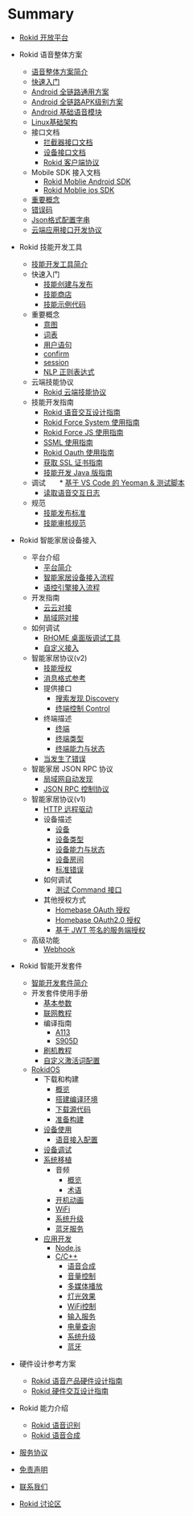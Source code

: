 # Summary

* [Rokid 开放平台](README.md)
* Rokid 语音整体方案
    * [语音整体方案简介](5-enableVoice/rokid-vsvy-sdk-docs/introduction.md)
    * [快速入门](5-enableVoice/rokid-vsvy-sdk-docs/rookie-guide/rookie-guide.md) 
    * [Android 全链路通用方案](5-enableVoice/rokid-vsvy-sdk-docs/fullLink/fulllink.md)
    * [Android 全链路APK级别方案](5-enableVoice/rokid-vsvy-sdk-docs/RokidAiSdk/RokidAiSdk.md)
    * [Android 基础语音模块](5-enableVoice/rokid-vsvy-sdk-docs/speechTTS/speechtts.md)
    * [Linux基础架构](5-enableVoice/rokid-vsvy-sdk-docs/linuxsdk/linuxsdk.md)
    * 接口文档
        * [拦截器接口文档](3-ApiReference/rokid-interceptor.md)
        * [设备接口文档](3-ApiReference/open-device-manager.md)
        * [Rokid 客户端协议](3-ApiReference/rokid-client-sdk-doc.md)
    * Mobile SDK 接入文档
        * [Rokid Moblie Android SDK](https://rokid.github.io/mobile-sdk-android-docs/)
        * [Rokid Moblie ios SDK](https://rokid.github.io/mobile-sdk-ios-docs/)
    * [重要概念](5-enableVoice/rokid-vsvy-sdk-docs/important-concept.md)
    * [错误码](5-enableVoice/rokid-vsvy-sdk-docs/common/err_code.md)
    * [Json格式配置字串](5-enableVoice/rokid-vsvy-sdk-docs/common/api_json.md) 
    * [云端应用接口开发协议](3-ApiReference/openvoice-api.md)
* Rokid 技能开发工具
    * [技能开发工具简介](2-RokidDocument/1-SkillsKit/platform-introduction.md)
    * 快速入门
        * [技能创建与发布](2-RokidDocument/1-SkillsKit/getting-started/creat-and-publish.md)
        * [技能商店](2-RokidDocument/1-SkillsKit/getting-started/skill-store.md)
        * [技能示例代码](2-RokidDocument/1-SkillsKit/skill-sample.md)
    * 重要概念
        * [意图](2-RokidDocument/1-SkillsKit/important-concept/intend.md)
        * [词表](2-RokidDocument/1-SkillsKit/important-concept/word-list.md)
        * [用户语句](2-RokidDocument/1-SkillsKit/important-concept/usersays.md)
        * [confirm](2-RokidDocument/1-SkillsKit/important-concept/confirm.md)
        * [session](2-RokidDocument/1-SkillsKit/important-concept/session.md)
        * [NLP 正则表达式](2-RokidDocument/1-SkillsKit/important-concept/regular-expression.md)
    * 云端技能协议
        * [Rokid 云端技能协议](2-RokidDocument/1-SkillsKit/important-concept/cloud-app-development-protocol_cn.md)
    * 技能开发指南
        * [Rokid 语音交互设计指南](2-RokidDocument/1-SkillsKit/rokid-voice-interaction-guidelines.md)
        * [Rokid Force System 使用指南](2-RokidDocument/1-SkillsKit/rokid-force-system-tutorial.md)
        * [Rokid Force JS 使用指南](2-RokidDocument/1-SkillsKit/rokid-force-js-tutorial.md)
        * [SSML 使用指南](2-RokidDocument/1-SkillsKit/ssml-document.md)
        * [Rokid Oauth 使用指南](2-RokidDocument/1-SkillsKit/rokid-oauth.md)
        * [获取 SSL 证书指南](2-RokidDocument/1-SkillsKit/get-SSL-certificate-tutorial.md)
        * [技能开发 Java 版指南](https://github.com/Rokid/rokid-skill-sample/tree/master/rokid-skill-sample-java)
    * 调试
        * [基于 VS Code 的 Yeoman & 测试脚本](https://github.com/Rokid/generator-rokid/blob/master/generators/rfs)
        * [读取语音交互日志](2-RokidDocument/1-SkillsKit/test-skill-through-device-log.md)
    * 规范
        * [技能发布标准](4-TermsAndAgreements/rokid-skill-release-standard.md)
        * [技能审核规范](4-TermsAndAgreements/rokid-skill-examine-and-verify-standard.md)

* Rokid 智能家居设备接入
  * 平台介绍
    * [平台简介](rokid-homebase-docs/README.md)
    * [智能家居设备接入流程](rokid-homebase-docs/intro/flow.md)
    * [语控引擎接入流程](rokid-homebase-docs/intro/sdk.md)
  * 开发指南
    * [云云对接](rokid-homebase-docs/connect/cloud-to-cloud.md)
    * [局域网对接](rokid-homebase-docs/connect/via-lan.md)
  * 如何调试
    * [RHOME 桌面版调试工具](rokid-homebase-docs/tools/rhome-desktop.md)
    * [自定义接入](rokid-homebase-docs/tools/developer-driver.md)
  * 智能家居协议(v2)
    * [技能授权](rokid-homebase-docs/connect/rfc6749.md)
    * [消息格式参考](rokid-homebase-docs/v2/message-reference.md)
    * 提供接口
        * [搜索发现 Discovery](rokid-homebase-docs/v2/discovery.md)
        * [终端控制 Control](rokid-homebase-docs/v2/control.md)
    * 终端描述
      * [终端](rokid-homebase-docs/v2/endpoint.md)
      * [终端类型](rokid-homebase-docs/v2/endpoint-type.md)
      * [终端能力与状态](rokid-homebase-docs/v2/rokid-interface.md)
    * [当发生了错误](rokid-homebase-docs/v2/error-response.md)
  * 智能家居 JSON RPC 协议
    * [局域网自动发现](rokid-homebase-docs/connect/ssdp-auto-discovery.md)
    * [JSON RPC 控制协议](rokid-homebase-docs/connect/json-rpc-over-tcp.md)
  * 智能家居协议(v1)
    * [HTTP 远程驱动](rokid-homebase-docs/connect/http-remote-driver.md)
    * 设备描述
      * [设备](rokid-homebase-docs/v1/device/device.md)
      * [设备类型](rokid-homebase-docs/v1/device/type.md)
      * [设备能力与状态](rokid-homebase-docs/v1/device/actions-and-state.md)
      * [设备房间](rokid-homebase-docs/v1/device/room-name.md)
      * [标准错误](rokid-homebase-docs/v1/errors.md)
    * 如何调试
      * [测试 Command 接口](rokid-homebase-docs/tools/oauth-test.md)
    * 其他授权方式
        * [Homebase OAuth 授权](rokid-homebase-docs/v1/oauth.md)
        * [Homebase OAuth2.0 授权](rokid-homebase-docs/v1/OAuth2.0.md)
        * [基于 JWT 签名的服务端授权](rokid-homebase-docs/connect/rfc7519.md)
  * 高级功能
    * [Webhook](rokid-homebase-docs/webhook/index.md)

* Rokid 智能开发套件
    * [智能开发套件简介](rokidos-linux-docs/README.md)
    * 开发套件使用手册
        * [基本参数](rokidos-linux-docs/reference/dev_board/board_list.md)
        * [联网教程](rokidos-linux-docs/source/system_setting/connect_to_internet.md)
        * 编译指南
            * [A113](rokidos-linux-docs/reference/dev_board/amlogic/usermanual_a113.md)
            * [S905D](rokidos-linux-docs/reference/dev_board/amlogic/usermanual_s905d.md)
        * [刷机教程](rokidos-linux-docs/source/downloading_building/burn_image.md)
        * [自定义激活词配置](rokidos-linux-docs/source/system_setting/custom_activation.md)
    * [RokidOS](rokidos-linux-docs/source/getting_started/overview.md)
        * 下载和构建
            * [概览](rokidos-linux-docs/source/downloading_building/requirements.md)
            * [搭建编译环境](rokidos-linux-docs/source/downloading_building/build_env.md)
            * [下载源代码](rokidos-linux-docs/source/downloading_building/downloading_codes.md)
            * [准备构建](rokidos-linux-docs/source/downloading_building/building.md)
        * [设备使用](rokidos-linux-docs/source/system_setting/overview.md)
            * [语音接入配置](rokidos-linux-docs/source/system_setting/openvoice_access_config.md)
        * [设备调试](rokidos-linux-docs/source/develop_debugging/debugging.md)
        * [系统移植](rokidos-linux-docs/porting/overview.md)
            * 音频
                * [概览](rokidos-linux-docs/porting/audio/overview.md)
                * [术语](rokidos-linux-docs/porting/audio/terminology.md)
            * [开机动画](rokidos-linux-docs/porting/bootanim/bootanim.md)
            * [WiFi](rokidos-linux-docs/porting/wifi/wifi.md)
            * [系统升级](rokidos-linux-docs/porting/upgrade/upgrade.md)
            * [蓝牙服务](rokidos-linux-docs/porting/bluetooth/bluetooth.md)
        * [应用开发](rokidos-linux-docs/development/overview.md)
            * [Node.js](rokidos-linux-docs/development/tutorial-nodejs.md)
            * [C/C++](docs/rokidos-linux-docs/development/tutorial-cplusplus.md)
                * [语音合成](rokidos-linux-docs/development/cplusplus/tts.md)
                * [音量控制](rokidos-linux-docs/development/cplusplus/volume_ctrl.md)
                * [多媒体播放](rokidos-linux-docs/development/cplusplus/mediaplayer.md)
                * [灯光效果](rokidos-linux-docs/development/cplusplus/lumenflinger.md)
                * [WiFi控制](rokidos-linux-docs/development/cplusplus/wpa_ctrl.md)
                * [输入服务](rokidos-linux-docs/development/cplusplus/inputflinger.md)
                * [电量查询](rokidos-linux-docs/development/cplusplus/power_ctrl.md)
                * [系统升级](rokidos-linux-docs/development/cplusplus/upgrade.md)
                * [蓝牙](rokidos-linux-docs/development/cplusplus/btflinger.md)
* 硬件设计参考方案
    * [Rokid 语音产品硬件设计指南](2-RokidDocument/2-EnableVoice/rokid-hardware-design-guide.md)
    * [Rokid 硬件交互设计指南](2-RokidDocument/2-EnableVoice/rokid-hardware-ux-design-guidelines.md)
* Rokid 能力介绍
    * [Rokid 语音识别](6-asrandtts/asr.md)
    * [Rokid 语音合成](6-asrandtts/tts.md)
* [服务协议](4-TermsAndAgreements/community-service-agreement.md)
* [免责声明](4-TermsAndAgreements/community-disclaimer.md)
* [联系我们](contact-us.md)
* [Rokid 讨论区](https://developer-forum.rokid.com)

